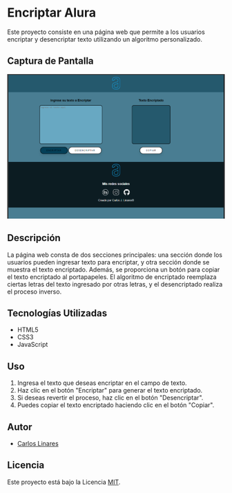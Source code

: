 # Encriptar Alura

Este proyecto consiste en una página web que permite a los usuarios encriptar y desencriptar texto utilizando un algoritmo personalizado. 

## Captura de Pantalla

![Página de Encriptado Alura](./Encriptador.png)

## Descripción

La página web consta de dos secciones principales: una sección donde los usuarios pueden ingresar texto para encriptar, y otra sección donde se muestra el texto encriptado. Además, se proporciona un botón para copiar el texto encriptado al portapapeles. El algoritmo de encriptado reemplaza ciertas letras del texto ingresado por otras letras, y el desencriptado realiza el proceso inverso.

## Tecnologías Utilizadas

- HTML5
- CSS3
- JavaScript

## Uso

1. Ingresa el texto que deseas encriptar en el campo de texto.
2. Haz clic en el botón "Encriptar" para generar el texto encriptado.
3. Si deseas revertir el proceso, haz clic en el botón "Desencriptar".
4. Puedes copiar el texto encriptado haciendo clic en el botón "Copiar".

## Autor

- [Carlos Linares](https://github.com/KarlangaXZ)

## Licencia

Este proyecto está bajo la Licencia [MIT](LICENSE).
